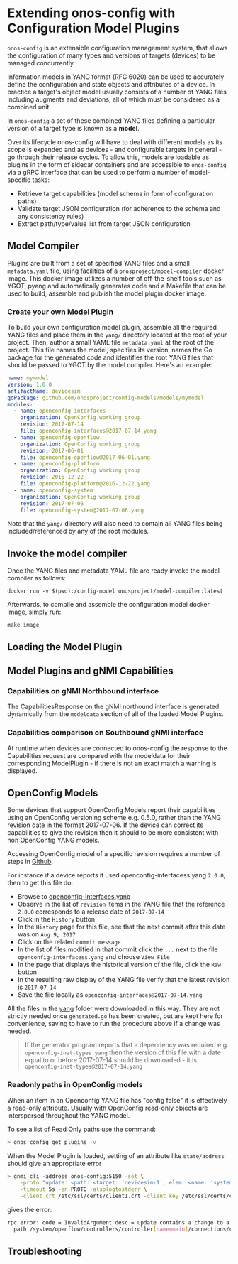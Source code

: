 <!--
SPDX-FileCopyrightText: 2019-present Open Networking Foundation <info@opennetworking.org>

SPDX-License-Identifier: Apache-2.0
-->

# Extending onos-config with Configuration Model Plugins

`onos-config` is an extensible configuration management system, that allows the
configuration of many types and versions of targets (devices) to be managed
concurrently.

Information models in YANG format (RFC 6020) can be used to accurately define
the configuration and state objects and attributes of a device. In practice a
target's object model usually consists of a number of YANG files including
augments and deviations, all of which must be considered as a combined unit.

In `onos-config` a set of these combined YANG files defining a particular
version of a target type is known as a **model**.

Over its lifecycle onos-config will have to deal with different models as
its scope is expanded and as devices - and configurable targets in general -
go through their release cycles. To allow this, models are loadable as plugins in
the form of sidecar containers and are accessible to `onos-config` via a gRPC interface 
that can be used to perform a number of model-specific tasks:

* Retrieve target capabilities (model schema in form of configuration paths)
* Validate target JSON configuration (for adherence to the schema and any consistency rules)
* Extract path/type/value list from target JSON configuration

## Model Compiler

Plugins are built from a set of specified YANG files and a small `metadata.yaml` file,
using facilities of a `onosproject/model-compiler` docker image. This docker image utilizes
a number of off-the-shelf tools such as YGOT, pyang and automatically generates code and 
a Makefile that can be used to build, assemble and publish the model plugin docker image.

### Create your own Model Plugin
To build your own configuration model plugin, assemble all the required YANG files and place
them in the `yang/` directory located at the root of your project. Then, author a
small YAML file `metadata.yaml` at the root of the project. This file names the model,
specifies its version, names the Go package for the generated code and
identifies the root YANG files that should be passed to YGOT by the model compiler.
Here's an example:
```yaml
name: mymodel
version: 1.0.0
artifactName: devicesim
goPackage: github.com/onosproject/config-models/models/mymodel
modules:
  - name: openconfig-interfaces
    organization: OpenConfig working group
    revision: 2017-07-14
    file: openconfig-interfaces@2017-07-14.yang
  - name: openconfig-openflow
    organization: OpenConfig working group
    revision: 2017-06-01
    file: openconfig-openflow@2017-06-01.yang
  - name: openconfig-platform
    organization: OpenConfig working group
    revision: 2016-12-22
    file: openconfig-platform@2016-12-22.yang
  - name: openconfig-system
    organization: OpenConfig working group
    revision: 2017-07-06
    file: openconfig-system@2017-07-06.yang
```
Note that the `yang/` directory will also need to contain all YANG files being included/referenced
by any of the root modules.

## Invoke the model compiler
Once the YANG files and metadata YAML file are ready invoke the model compiler as follows:
```shell
docker run -v $(pwd):/config-model onosproject/model-compiler:latest
```

Afterwards, to compile and assemble the configuration model docker image, simply run:
```shell
make image
```


## Loading the Model Plugin

## Model Plugins and gNMI Capabilities
### Capabilities on gNMI Northbound interface
The CapabilitiesResponse on the gNMI northound interface is generated dynamically
from the `modeldata` section of all of the loaded Model Plugins.

### Capabilities comparison on Southbound gNMI interface
At runtime when devices are connected to onos-config the response to the
Capabilities request are compared with the
modeldata for their corresponding ModelPlugin - if there is not an exact
match a warning is displayed.

## OpenConfig Models
Some devices that support OpenConfig Models report their capabilities using an
OpenConfig versioning scheme e.g. 0.5.0, rather than the YANG revision date in
the format 2017-07-06. If the device can correct its capabilities to give the
revision then it should to be more consistent with non OpenConfig YANG models.

Accessing OpenConfig model of a specific revision requires a number of steps in
[Github](https://github.com/openconfig/public).

For instance if a device reports it used openconfig-interfacess.yang `2.0.0`,
then to get this file do:

* Browse to [openconfig-interfaces.yang](https://github.com/openconfig/public/blob/master/release/models/interfaces/openconfig-interfaces.yang)
* Observe in the list of `revision` items in the YANG file that the reference
`2.0.0` corresponds to a release date of `2017-07-14`
* Click in the `History` button
* In the `History` page for this file, see that the next commit after this
date was on `Aug 9, 2017`
* Click on the related `commit message`
* In the list of files modified in that commit click the `...` next to the file
`openconfig-interfacess.yang` and choose `View File`
* In the page that displays the historical version of the file, click the `Raw` button
* In the resulting raw display of the YANG file verify that the latest revision is `2017-07-14`
* Save the file locally as `openconfig-interfaces@2017-07-14.yang`

All the files in the [yang](../modelplugin/yang) folder were downloaded in this
way. They are not strictly needed once `generated.go` has been created, but are
kept here for convenience, saving to have to run the procedure above if a change
was needed.

> If the generator program reports that a dependency was required e.g.
`openconfig-inet-types.yang` then the version of this file with a date equal
to or before 2017-07-14 should be downloaded - it is `openconfig-inet-types@2017-07-14.yang`

### Readonly paths in OpenConfig models
When an item in an Openconfig YANG file has "config false" it is effectively a
read-only attribute. Usually with OpenConfig read-only objects are interspersed
throughout the YANG model.

To see a list of Read Only paths use the command:
```bash
> onos config get plugins -v
```

When the Model Plugin is loaded, setting of an attribute like `state/address`
should give an appropriate error

```bash
> gnmi_cli -address onos-config:5150 -set \
    -proto "update: <path: <target: 'devicesim-1', elem: <name: 'system'> elem: <name: 'openflow'> elem: <name: 'controllers'> elem: <name: 'controller' key: <key: 'name' value: 'main'>> elem: <name: 'connections'> elem: <name: 'connection' key: <key: 'aux-id' value: '0'>> elem: <name: 'state'> elem: <name: 'address'>> val: <string_val: '192.0.2.11'>>" \
    -timeout 5s -en PROTO -alsologtostderr \
    -client_crt /etc/ssl/certs/client1.crt -client_key /etc/ssl/certs/client1.key -ca_crt /etc/ssl/certs/onfca.crt
```
gives the error:
```bash
rpc error: code = InvalidArgument desc = update contains a change to a read only
  path /system/openflow/controllers/controller[name=main]/connections/connection[aux-id=0]/state/address. Rejected
```

## Troubleshooting

